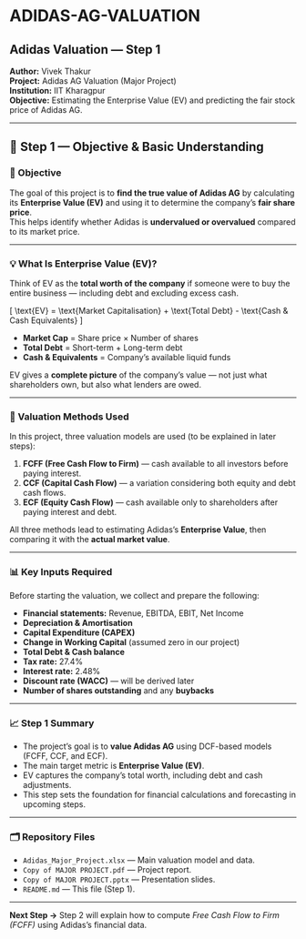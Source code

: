 # ADIDAS-AG-VALUATION

## Adidas Valuation — Step 1

**Author:** Vivek Thakur  
**Project:** Adidas AG Valuation (Major Project)  
**Institution:** IIT Kharagpur  
**Objective:** Estimating the Enterprise Value (EV) and predicting the fair stock price of Adidas AG.

---

## 🧭 Step 1 — Objective & Basic Understanding

### 🎯 Objective
The goal of this project is to **find the true value of Adidas AG** by calculating its **Enterprise Value (EV)** and using it to determine the company’s **fair share price**.  
This helps identify whether Adidas is **undervalued or overvalued** compared to its market price.

---

### 💡 What Is Enterprise Value (EV)?
Think of EV as the **total worth of the company** if someone were to buy the entire business — including debt and excluding excess cash.

\[
\text{EV} = \text{Market Capitalisation} + \text{Total Debt} - \text{Cash & Cash Equivalents}
\]

- **Market Cap** = Share price × Number of shares  
- **Total Debt** = Short-term + Long-term debt  
- **Cash & Equivalents** = Company’s available liquid funds  

EV gives a **complete picture** of the company’s value — not just what shareholders own, but also what lenders are owed.

---

### 🧮 Valuation Methods Used
In this project, three valuation models are used (to be explained in later steps):
1. **FCFF (Free Cash Flow to Firm)** — cash available to all investors before paying interest.  
2. **CCF (Capital Cash Flow)** — a variation considering both equity and debt cash flows.  
3. **ECF (Equity Cash Flow)** — cash available only to shareholders after paying interest and debt.

All three methods lead to estimating Adidas’s **Enterprise Value**, then comparing it with the **actual market value**.

---

### 📊 Key Inputs Required
Before starting the valuation, we collect and prepare the following:
- **Financial statements:** Revenue, EBITDA, EBIT, Net Income  
- **Depreciation & Amortisation**  
- **Capital Expenditure (CAPEX)**  
- **Change in Working Capital** (assumed zero in our project)  
- **Total Debt & Cash balance**  
- **Tax rate:** 27.4%  
- **Interest rate:** 2.48%  
- **Discount rate (WACC)** — will be derived later  
- **Number of shares outstanding** and any **buybacks**

---

### 📈 Step 1 Summary
- The project’s goal is to **value Adidas AG** using DCF-based models (FCFF, CCF, and ECF).  
- The main target metric is **Enterprise Value (EV)**.  
- EV captures the company’s total worth, including debt and cash adjustments.  
- This step sets the foundation for financial calculations and forecasting in upcoming steps.

---

### 🗂️ Repository Files
- `Adidas_Major_Project.xlsx` — Main valuation model and data.  
- `Copy of MAJOR PROJECT.pdf` — Project report.  
- `Copy of MAJOR PROJECT.pptx` — Presentation slides.  
- `README.md` — This file (Step 1).

---

**Next Step →** Step 2 will explain how to compute *Free Cash Flow to Firm (FCFF)* using Adidas’s financial data.
